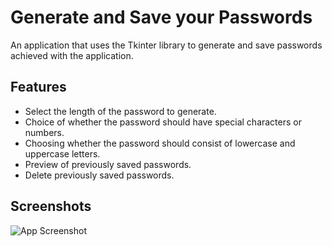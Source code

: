 # Generate and Save your Passwords

An application that uses the Tkinter library to generate and save passwords achieved with the application.


## Features

- Select the length of the password to generate.
- Choice of whether the password should have special characters or numbers.
- Choosing whether the password should consist of lowercase and uppercase letters.
- Preview of previously saved passwords.
- Delete previously saved passwords.

## Screenshots

![App Screenshot](https://scontent-waw1-1.xx.fbcdn.net/v/t1.15752-9/315529998_730243121426476_1046834643625062629_n.png?_nc_cat=101&ccb=1-7&_nc_sid=ae9488&_nc_ohc=v_vYgm4qnoEAX_KyxO1&_nc_ht=scontent-waw1-1.xx&oh=03_AdT11JIcYhWvm3bMH3iUCkl11KKwB9bOIeZrevcgynoUBQ&oe=639EE409)
